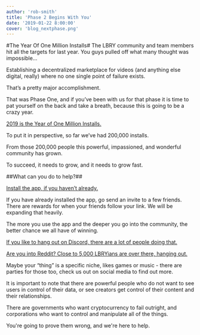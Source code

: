 ```yaml
---
author: 'rob-smith'
title: 'Phase 2 Begins With You'
date: '2019-01-22 8:00:00'
cover: 'blog_nextphase.png'
---
```

#The Year Of One Million Installs#
The LBRY community and team members hit all the targets for last year. You guys pulled off what many thought was impossible...

Establishing a decentralized marketplace for videos (and anything else digital, really) where no one single point of failure exists.

That’s a pretty major accomplishment.

That was Phase One, and if you’ve been with us for that phase it is time to pat yourself on the back and take a breath, because this is going to be a crazy year.

[2019 is the Year of One Million Installs.](https://lbry.io/get)

To put it in perspective, so far we’ve had 200,000 installs.

From those 200,000 people this powerful, impassioned, and wonderful community has grown.

To succeed, it needs to grow, and it needs to grow fast.

##What can you do to help?##

[Install the app, if you haven’t already.](https://lbry.io/get)

If you have already installed the app, go send an invite to a few friends. There are rewards for when your friends follow your link. We will be expanding that heavily.

The more you use the app and the deeper you go into the community, the better chance we all have of winning.

[If you like to hang out on Discord, there are a lot of people doing that.](https://discordapp.com/invite/YjYbwhS)

[Are you into Reddit? Close to 5,000 LBRYians are over there, hanging out.](https://www.reddit.com/r/lbry/)

Maybe your “thing” is a specific niche, likes games or music - there are parties for those too, check us out on social media to find out more.

It is important to note that there are powerful people who do not want to see users in control of their data, or see creators get control of their content and their relationships.

There are governments who want cryptocurrency to fail outright, and corporations who want to control and manipulate all of the things.

You're going to prove them wrong, and we're here to help.

